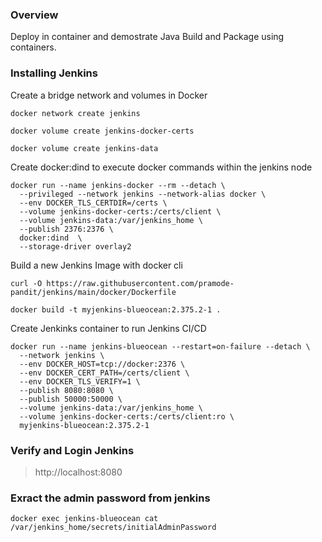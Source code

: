 ### Overview

Deploy in container and demostrate Java Build and Package using containers.


### Installing Jenkins

Create a bridge network and volumes in Docker 

```
docker network create jenkins

docker volume create jenkins-docker-certs

docker volume create jenkins-data
```

Create docker:dind to execute docker commands within the jenkins node

```
docker run --name jenkins-docker --rm --detach \
  --privileged --network jenkins --network-alias docker \
  --env DOCKER_TLS_CERTDIR=/certs \
  --volume jenkins-docker-certs:/certs/client \
  --volume jenkins-data:/var/jenkins_home \
  --publish 2376:2376 \
  docker:dind  \
  --storage-driver overlay2 
  ```
  
Build a new Jenkins Image with docker cli
```
curl -O https://raw.githubusercontent.com/pramode-pandit/jenkins/main/docker/Dockerfile

docker build -t myjenkins-blueocean:2.375.2-1 .
```

Create Jenkinks container to run Jenkins CI/CD
```
docker run --name jenkins-blueocean --restart=on-failure --detach \
  --network jenkins \
  --env DOCKER_HOST=tcp://docker:2376 \
  --env DOCKER_CERT_PATH=/certs/client \
  --env DOCKER_TLS_VERIFY=1 \
  --publish 8080:8080 \
  --publish 50000:50000 \
  --volume jenkins-data:/var/jenkins_home \
  --volume jenkins-docker-certs:/certs/client:ro \
  myjenkins-blueocean:2.375.2-1
```
  
### Verify and Login Jenkins

> http://localhost:8080

### Exract the admin password from jenkins

```
docker exec jenkins-blueocean cat /var/jenkins_home/secrets/initialAdminPassword
```


